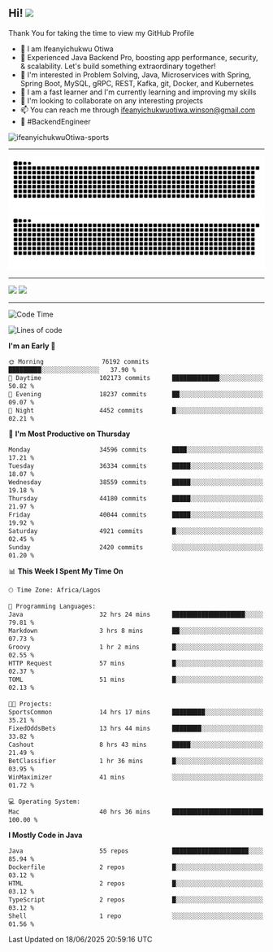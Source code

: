 <!-- BLOG-POST-LIST:START --><!-- BLOG-POST-LIST:END -->

## Hi! <img src="https://media.giphy.com/media/hvRJCLFzcasrR4ia7z/giphy.gif" width="4%"> 

Thank You for taking the time to view my GitHub Profile

- 👋 I am Ifeanyichukwu Otiwa
- 🚀 Experienced Java Backend Pro, boosting app performance, security, & scalability. Let's build something extraordinary together!
- 👀 I'm interested in Problem Solving, Java, Microservices with Spring, Spring Boot, MySQL, gRPC, REST, Kafka, git, Docker, and Kubernetes
- 🌱 I am a fast learner and I'm currently learning and improving my skills
- 💞️ I'm looking to collaborate on any interesting projects
- 📫 You can reach me through ifeanyichukwuotiwa.winson@gmail.com
- 🚀 #BackendEngineer

<p align="left" marginTop="10px"> <img src="https://komarev.com/ghpvc/?username=ifeanyichukwuOtiwa-sports&label=Profile%20views&color=0e75b6&style=for-the-badge" alt="ifeanyichukwuOtiwa-sports" /> </p>

***

<!--🐍📈SNAKEGRAPH / 🌐WEBSITE: https://github.com/Platane/snk -->
![github contribution grid snake animation](https://raw.githubusercontent.com/ifeanyichukwuOtiwa-sports/ifeanyichukwuOtiwa-sports/output/github-contribution-grid-snake-dark.svg#gh-dark-mode-only)![github contribution grid snake animation](https://raw.githubusercontent.com/ifeanyichukwuOtiwa-sports/ifeanyichukwuOtiwa-sports/output/github-contribution-grid-snake.svg#gh-light-mode-only)

***

<p float="left">
  <img float="left" src="https://github-readme-stats.vercel.app/api?username=ifeanyichukwuOtiwa-sports&count_private=true&include_all_commits=true&theme=react&show_icons=true" />
  <img float="right" src="https://github-readme-stats.vercel.app/api/top-langs/?username=ifeanyichukwuOtiwa-sports&layout=compact&show_icons=true&theme=react" /> 
</p>

***



<!--START_SECTION:waka-->
![Code Time](http://img.shields.io/badge/Code%20Time-3%2C847%20hrs%2027%20mins-blue)

![Lines of code](https://img.shields.io/badge/From%20Hello%20World%20I%27ve%20Written-53.9%20million%20lines%20of%20code-blue)

**I'm an Early 🐤** 

```text
🌞 Morning                76192 commits       █████████░░░░░░░░░░░░░░░░   37.90 % 
🌆 Daytime                102173 commits      █████████████░░░░░░░░░░░░   50.82 % 
🌃 Evening                18237 commits       ██░░░░░░░░░░░░░░░░░░░░░░░   09.07 % 
🌙 Night                  4452 commits        █░░░░░░░░░░░░░░░░░░░░░░░░   02.21 % 
```
📅 **I'm Most Productive on Thursday** 

```text
Monday                   34596 commits       ████░░░░░░░░░░░░░░░░░░░░░   17.21 % 
Tuesday                  36334 commits       █████░░░░░░░░░░░░░░░░░░░░   18.07 % 
Wednesday                38559 commits       █████░░░░░░░░░░░░░░░░░░░░   19.18 % 
Thursday                 44180 commits       █████░░░░░░░░░░░░░░░░░░░░   21.97 % 
Friday                   40044 commits       █████░░░░░░░░░░░░░░░░░░░░   19.92 % 
Saturday                 4921 commits        █░░░░░░░░░░░░░░░░░░░░░░░░   02.45 % 
Sunday                   2420 commits        ░░░░░░░░░░░░░░░░░░░░░░░░░   01.20 % 
```


📊 **This Week I Spent My Time On** 

```text
🕑︎ Time Zone: Africa/Lagos

💬 Programming Languages: 
Java                     32 hrs 24 mins      ████████████████████░░░░░   79.81 % 
Markdown                 3 hrs 8 mins        ██░░░░░░░░░░░░░░░░░░░░░░░   07.73 % 
Groovy                   1 hr 2 mins         █░░░░░░░░░░░░░░░░░░░░░░░░   02.55 % 
HTTP Request             57 mins             █░░░░░░░░░░░░░░░░░░░░░░░░   02.37 % 
TOML                     51 mins             █░░░░░░░░░░░░░░░░░░░░░░░░   02.13 % 

🐱‍💻 Projects: 
SportsCommon             14 hrs 17 mins      █████████░░░░░░░░░░░░░░░░   35.21 % 
FixedOddsBets            13 hrs 44 mins      ████████░░░░░░░░░░░░░░░░░   33.82 % 
Cashout                  8 hrs 43 mins       █████░░░░░░░░░░░░░░░░░░░░   21.49 % 
BetClassifier            1 hr 36 mins        █░░░░░░░░░░░░░░░░░░░░░░░░   03.95 % 
WinMaximizer             41 mins             ░░░░░░░░░░░░░░░░░░░░░░░░░   01.72 % 

💻 Operating System: 
Mac                      40 hrs 36 mins      █████████████████████████   100.00 % 
```

**I Mostly Code in Java** 

```text
Java                     55 repos            █████████████████████░░░░   85.94 % 
Dockerfile               2 repos             █░░░░░░░░░░░░░░░░░░░░░░░░   03.12 % 
HTML                     2 repos             █░░░░░░░░░░░░░░░░░░░░░░░░   03.12 % 
TypeScript               2 repos             █░░░░░░░░░░░░░░░░░░░░░░░░   03.12 % 
Shell                    1 repo              ░░░░░░░░░░░░░░░░░░░░░░░░░   01.56 % 
```




 Last Updated on 18/06/2025 20:59:16 UTC
<!--END_SECTION:waka-->

<!--
<p align="center">
![trophy](https://github-profile-trophy.vercel.app/?username=ifeanyichukwuOtiwa-sports&theme=onedark) (https://github.com/ryo-ma/github-profile-trophy)
</p>
-->

<!---
ifeanyi-otiwa/ifeanyi-otiwa is a ✨ special ✨ repository because its `README.md` (this file) appears on your GitHub profile.
You can click the Preview link to take a look at your changes.
--->
